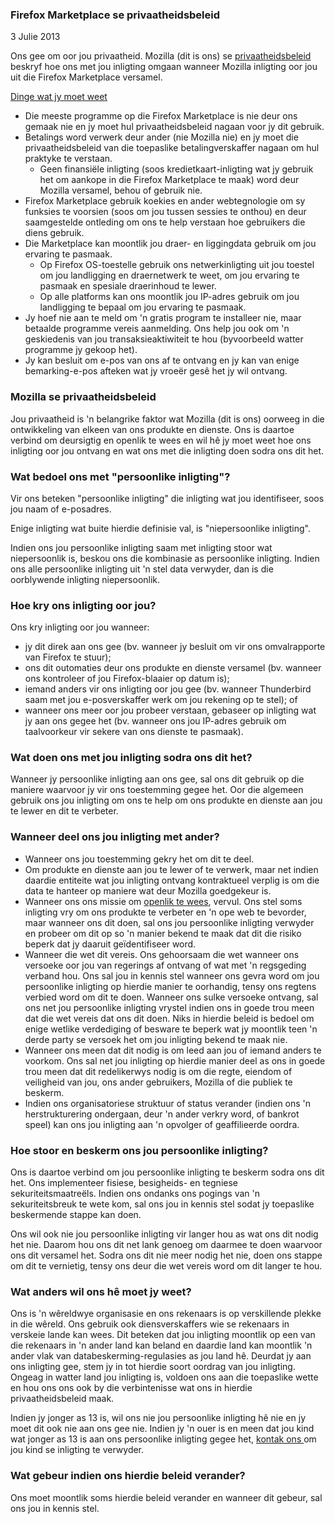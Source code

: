 ### Firefox Marketplace se privaatheidsbeleid
3 Julie 2013

Ons gee om oor jou privaatheid. Mozilla (dit is ons) se [privaatheidsbeleid](https://www.mozilla.org/privacy/) beskryf hoe ons met jou inligting omgaan wanneer Mozilla inligting oor jou uit die Firefox Marketplace versamel.

<u>Dinge wat jy moet weet</u>

- Die meeste programme op die Firefox Marketplace is nie deur ons gemaak nie en jy moet hul privaatheidsbeleid nagaan voor jy dit gebruik.
- Betalings word verwerk deur ander (nie Mozilla nie) en jy moet die privaatheidsbeleid van die toepaslike betalingverskaffer nagaan om hul praktyke te verstaan.
  - Geen finansiële inligting (soos kredietkaart-inligting wat jy gebruik het om aankope in die Firefox Marketplace te maak) word deur Mozilla versamel, behou of gebruik nie.
- Firefox Marketplace gebruik koekies en ander webtegnologie om sy funksies te voorsien (soos om jou tussen sessies te onthou) en deur saamgestelde ontleding om ons te help verstaan hoe gebruikers die diens gebruik.
- Die Marketplace kan moontlik jou draer- en liggingdata gebruik om jou ervaring te pasmaak.
  - Op Firefox OS-toestelle gebruik ons netwerkinligting uit jou toestel om jou landligging en draernetwerk te weet, om jou ervaring te pasmaak en spesiale draerinhoud te lewer.
  - Op alle platforms kan ons moontlik jou IP-adres gebruik om jou landligging te bepaal om jou ervaring te pasmaak.
- Jy hoef nie aan te meld om 'n gratis program te installeer nie, maar betaalde programme vereis aanmelding. Ons help jou ook om 'n geskiedenis van jou transaksieaktiwiteit te hou (byvoorbeeld watter programme jy gekoop het).
- Jy kan besluit om e-pos van ons af te ontvang en jy kan van enige bemarking-e-pos afteken wat jy vroeër gesê het jy wil ontvang.

### Mozilla se privaatheidsbeleid

Jou privaatheid is 'n belangrike faktor wat Mozilla (dit is ons) oorweeg in die ontwikkeling van elkeen van ons produkte en dienste. Ons is daartoe verbind om deursigtig en openlik te wees en wil hê jy moet weet hoe ons inligting oor jou ontvang en wat ons met die inligting doen sodra ons dit het.

### Wat bedoel ons met "persoonlike inligting"?

Vir ons beteken "persoonlike inligting" die inligting wat jou identifiseer, soos jou naam of e-posadres.

Enige inligting wat buite hierdie definisie val, is "niepersoonlike inligting".

Indien ons jou persoonlike inligting saam met inligting stoor wat niepersoonlik is, beskou ons die kombinasie as persoonlike inligting. Indien ons alle persoonlike inligting uit 'n stel data verwyder, dan is die oorblywende inligting niepersoonlik.

### Hoe kry ons inligting oor jou?

Ons kry inligting oor jou wanneer:

- jy dit direk aan ons gee (bv. wanneer jy besluit om vir ons omvalrapporte van Firefox te stuur);
- ons dit outomaties deur ons produkte en dienste versamel (bv. wanneer ons kontroleer of jou Firefox-blaaier op datum is);
- iemand anders vir ons inligting oor jou gee (bv. wanneer Thunderbird saam met jou e-posverskaffer werk om jou rekening op te stel); of
- wanneer ons meer oor jou probeer verstaan, gebaseer op inligting wat jy aan ons gegee het (bv. wanneer ons jou IP-adres gebruik om taalvoorkeur vir sekere van ons dienste te pasmaak).

### Wat doen ons met jou inligting sodra ons dit het?

Wanneer jy persoonlike inligting aan ons gee, sal ons dit gebruik op die maniere waarvoor jy vir ons toestemming gegee het. Oor die algemeen gebruik ons jou inligting om ons te help om ons produkte en dienste aan jou te lewer en dit te verbeter.

### Wanneer deel ons jou inligting met ander?

- Wanneer ons jou toestemming gekry het om dit te deel.
- Om produkte en dienste aan jou te lewer of te verwerk, maar net indien daardie entiteite wat jou inligting ontvang kontraktueel verplig is om die data te hanteer op maniere wat deur Mozilla goedgekeur is.
- Wanneer ons ons missie om [openlik te wees](https://www.mozilla.org/about/manifesto.html), vervul. Ons stel soms inligting vry om ons produkte te verbeter en 'n ope web te bevorder, maar wanneer ons dit doen, sal ons jou persoonlike inligting verwyder en probeer om dit op so 'n manier bekend te maak dat dit die risiko beperk dat jy daaruit geïdentifiseer word.
- Wanneer die wet dit vereis. Ons gehoorsaam die wet wanneer ons versoeke oor jou van regerings af ontvang of wat met 'n regsgeding verband hou. Ons sal jou in kennis stel wanneer ons gevra word om jou persoonlike inligting op hierdie manier te oorhandig, tensy ons regtens verbied word om dit te doen. Wanneer ons sulke versoeke ontvang, sal ons net jou persoonlike inligting vrystel indien ons in goede trou meen dat die wet vereis dat ons dit doen. Niks in hierdie beleid is bedoel om enige wetlike verdediging of besware te beperk wat jy moontlik teen 'n derde party se versoek het om jou inligting bekend te maak nie.
- Wanneer ons meen dat dit nodig is om leed aan jou of iemand anders te voorkom. Ons sal net jou inligting op hierdie manier deel as ons in goede trou meen dat dit redelikerwys nodig is om die regte, eiendom of veiligheid van jou, ons ander gebruikers, Mozilla of die publiek te beskerm.
- Indien ons organisatoriese struktuur of status verander (indien ons 'n herstrukturering ondergaan, deur 'n ander verkry word, of bankrot speel) kan ons jou inligting aan 'n opvolger of geaffilieerde oordra.

### Hoe stoor en beskerm ons jou persoonlike inligting?

Ons is daartoe verbind om jou persoonlike inligting te beskerm sodra ons dit het. Ons implementeer fisiese, besigheids- en tegniese sekuriteitsmaatreëls. Indien ons ondanks ons pogings van 'n sekuriteitsbreuk te wete kom, sal ons jou in kennis stel sodat jy toepaslike beskermende stappe kan doen.

Ons wil ook nie jou persoonlike inligting vir langer hou as wat ons dit nodig het nie. Daarom hou ons dit net lank genoeg om daarmee te doen waarvoor ons dit versamel het. Sodra ons dit nie meer nodig het nie, doen ons stappe om dit te vernietig, tensy ons deur die wet vereis word om dit langer te hou.

### Wat anders wil ons hê moet jy weet?

Ons is 'n wêreldwye organisasie en ons rekenaars is op verskillende plekke in die wêreld. Ons gebruik ook diensverskaffers wie se rekenaars in verskeie lande kan wees. Dit beteken dat jou inligting moontlik op een van die rekenaars in 'n ander land kan beland en daardie land kan moontlik 'n ander vlak van databeskerming-regulasies as jou land hê. Deurdat jy aan ons inligting gee, stem jy in tot hierdie soort oordrag van jou inligting. Ongeag in watter land jou inligting is, voldoen ons aan die toepaslike wette en hou ons ons ook by die verbintenisse wat ons in hierdie privaatheidsbeleid maak.

Indien jy jonger as 13 is, wil ons nie jou persoonlike inligting hê nie en jy moet dit ook nie aan ons gee nie. Indien jy 'n ouer is en meen dat jou kind wat jonger as 13 is aan ons persoonlike inligting gegee het, [kontak ons ](https://www.mozilla.org/privacy/policies/firefox-os/) om jou kind se inligting te verwyder.

### Wat gebeur indien ons hierdie beleid verander?

Ons moet moontlik soms hierdie beleid verander en wanneer dit gebeur, sal ons jou in kennis stel.
